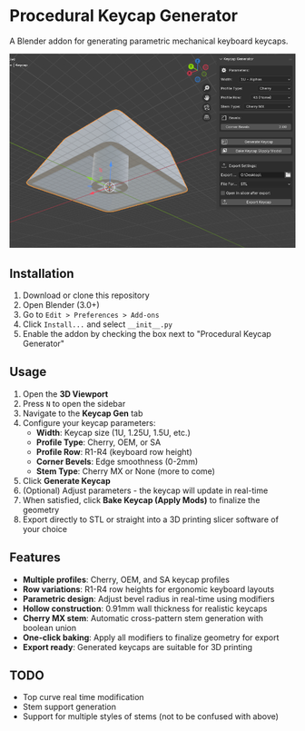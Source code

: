# Procedural Keycap Generator

A Blender addon for generating parametric mechanical keyboard keycaps.

![Wow](example.png)

## Installation

1. Download or clone this repository
2. Open Blender (3.0+)
3. Go to `Edit > Preferences > Add-ons`
4. Click `Install...` and select `__init__.py`
5. Enable the addon by checking the box next to "Procedural Keycap Generator"

## Usage

1. Open the **3D Viewport**
2. Press `N` to open the sidebar
3. Navigate to the **Keycap Gen** tab
4. Configure your keycap parameters:
   - **Width**: Keycap size (1U, 1.25U, 1.5U, etc.)
   - **Profile Type**: Cherry, OEM, or SA
   - **Profile Row**: R1-R4 (keyboard row height)
   - **Corner Bevels**: Edge smoothness (0-2mm)
   - **Stem Type**: Cherry MX or None (more to come)
5. Click **Generate Keycap**
6. (Optional) Adjust parameters - the keycap will update in real-time
7. When satisfied, click **Bake Keycap (Apply Mods)** to finalize the geometry
8. Export directly to STL or straight into a 3D printing slicer software of your choice

## Features

- **Multiple profiles**: Cherry, OEM, and SA keycap profiles
- **Row variations**: R1-R4 row heights for ergonomic keyboard layouts
- **Parametric design**: Adjust bevel radius in real-time using modifiers
- **Hollow construction**: 0.91mm wall thickness for realistic keycaps
- **Cherry MX stem**: Automatic cross-pattern stem generation with boolean union
- **One-click baking**: Apply all modifiers to finalize geometry for export
- **Export ready**: Generated keycaps are suitable for 3D printing

## TODO

- Top curve real time modification
- Stem support generation
- Support for multiple styles of stems (not to be confused with above)
